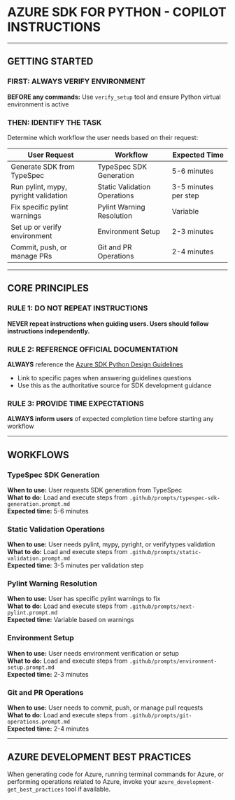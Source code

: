 # AZURE SDK FOR PYTHON - COPILOT INSTRUCTIONS

---

## GETTING STARTED

### FIRST: ALWAYS VERIFY ENVIRONMENT
**BEFORE any commands:** Use `verify_setup` tool and ensure Python virtual environment is active

### THEN: IDENTIFY THE TASK
Determine which workflow the user needs based on their request:

| **User Request** | **Workflow** | **Expected Time** |
|---|---|---|
| Generate SDK from TypeSpec | TypeSpec SDK Generation | 5-6 minutes |
| Run pylint, mypy, pyright validation | Static Validation Operations | 3-5 minutes per step |
| Fix specific pylint warnings | Pylint Warning Resolution | Variable |
| Set up or verify environment | Environment Setup | 2-3 minutes |
| Commit, push, or manage PRs | Git and PR Operations | 2-4 minutes |

---

## CORE PRINCIPLES

### RULE 1: DO NOT REPEAT INSTRUCTIONS
**NEVER repeat instructions when guiding users. Users should follow instructions independently.**

### RULE 2: REFERENCE OFFICIAL DOCUMENTATION
**ALWAYS** reference the [Azure SDK Python Design Guidelines](https://azure.github.io/azure-sdk/python_design.html)
- Link to specific pages when answering guidelines questions
- Use this as the authoritative source for SDK development guidance

### RULE 3: PROVIDE TIME EXPECTATIONS
**ALWAYS inform users** of expected completion time before starting any workflow

---

## WORKFLOWS

### TypeSpec SDK Generation
**When to use:** User requests SDK generation from TypeSpec  
**What to do:** Load and execute steps from `.github/prompts/typespec-sdk-generation.prompt.md`  
**Expected time:** 5-6 minutes

### Static Validation Operations
**When to use:** User needs pylint, mypy, pyright, or verifytypes validation  
**What to do:** Load and execute steps from `.github/prompts/static-validation.prompt.md`  
**Expected time:** 3-5 minutes per validation step

### Pylint Warning Resolution
**When to use:** User has specific pylint warnings to fix  
**What to do:** Load and execute steps from `.github/prompts/next-pylint.prompt.md`  
**Expected time:** Variable based on warnings

### Environment Setup
**When to use:** User needs environment verification or setup  
**What to do:** Load and execute steps from `.github/prompts/environment-setup.prompt.md`  
**Expected time:** 2-3 minutes

### Git and PR Operations
**When to use:** User needs to commit, push, or manage pull requests  
**What to do:** Load and execute steps from `.github/prompts/git-operations.prompt.md`  
**Expected time:** 2-4 minutes

---

## AZURE DEVELOPMENT BEST PRACTICES
When generating code for Azure, running terminal commands for Azure, or performing operations related to Azure, invoke your `azure_development-get_best_practices` tool if available.